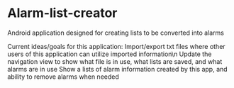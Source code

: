 # Alarm-list-creator
Android application designed for creating lists to be converted into alarms

Current ideas/goals for this application:
Import/export txt files where other users of this application can utilize imported information\n
Update the navigation view to show what file is in use, what lists are saved, and what alarms are in use
Show a lists of alarm information created by this app, and ability to remove alarms when needed
